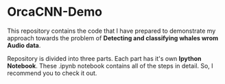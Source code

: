# OrcaCNN-Demo
This repository contains the code that I have prepared to demonstrate my approach towards the problem of **Detecting and classifying whales wrom Audio data**. 

Repository is divided into three parts. Each part has it's own **Ipython Notebook**. These .ipynb notebook contains all of the steps in detail. So, I recommend you to check it out.
